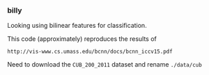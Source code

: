 ### billy

Looking using bilinear features for classification.

This code (approximately) reproduces the results of 

    http://vis-www.cs.umass.edu/bcnn/docs/bcnn_iccv15.pdf

Need to download the `CUB_200_2011` dataset and rename `./data/cub`